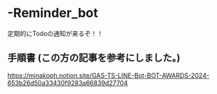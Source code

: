 # -Reminder_bot
定期的にTodoの通知が来るぞ！！  
## 手順書 (この方の記事を参考にしました。)
https://minakoph.notion.site/GAS-TS-LINE-Bot-BOT-AWARDS-2024-653b26d50a33430f9283a66839d27704

